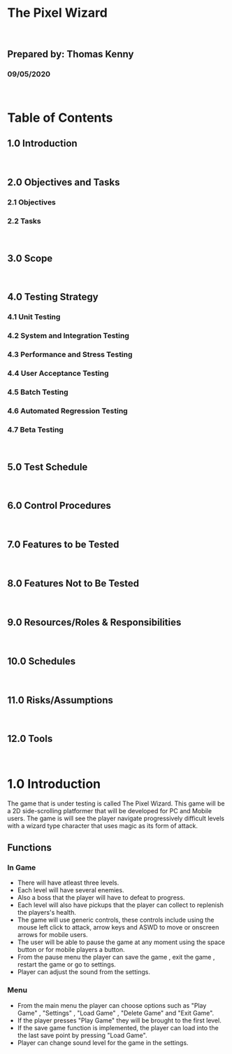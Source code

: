 # The Pixel Wizard
<br>

## Prepared by: Thomas Kenny
### 09/05/2020
<br>


# Table of Contents
## 1.0 Introduction
<br>

## 2.0 Objectives and Tasks 
### 2.1 Objectives 
### 2.2 Tasks
<br>

## 3.0 Scope
<br>

## 4.0 Testing Strategy
### 4.1 Unit Testing
### 4.2 System and Integration Testing 
### 4.3 Performance and Stress Testing 
### 4.4 User Acceptance Testing
### 4.5 Batch Testing 
### 4.6 Automated Regression Testing 
### 4.7 Beta Testing
<br>

## 5.0 Test Schedule
<br>

## 6.0 Control Procedures
<br>

## 7.0 Features to be Tested
<br>

## 8.0 Features Not to Be Tested 
<br>

## 9.0 Resources/Roles & Responsibilities
<br>

## 10.0 Schedules 
<br>

## 11.0 Risks/Assumptions
<br>

## 12.0 Tools
<br>

# 1.0 Introduction
The game that is under testing is called The Pixel Wizard. This game will be a 2D side-scrolling platformer that will be developed for PC and Mobile users. The game is will see the player navigate progressively difficult levels with a wizard type character that uses magic as its form of attack.

 ## Functions
 
 ### In Game
* There will have atleast three levels.
* Each level will have several enemies.
* Also a boss that the player will have to defeat to progress. 
* Each level will also have pickups that the player can collect to replenish the players's health.
* The game will use generic controls, these controls include using the mouse left click to attack, arrow keys and ASWD to move or     onscreen arrows for mobile users. 
* The user will be able to pause the game at any moment using the space button or for mobile players a button.
* From the pause menu the player can save the game , exit the game , restart the game or go to settings.
* Player can adjust the sound from the settings.

### Menu
* From  the main menu the player can choose options such as "Play Game" , "Settings" , "Load Game" , "Delete Game" and "Exit Game".
* If the player presses "Play Game" they will be brought to the first level.
* If the save game function is implemented, the player can load into the the last save point by pressing "Load Game".
* Player can change sound level for the game in the settings.

